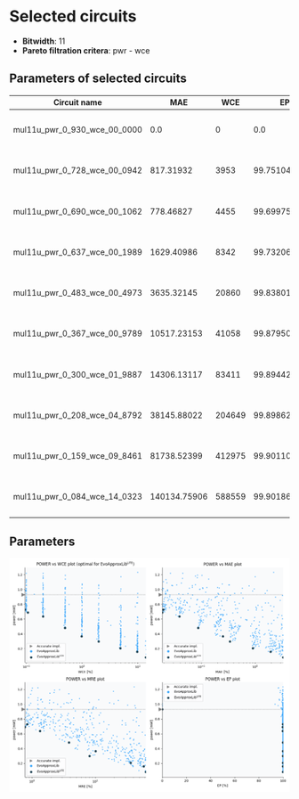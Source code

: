 
Selected circuits
===================
 - **Bitwidth**: 11
 - **Pareto filtration critera**: pwr - wce


Parameters of selected circuits
----------------------------

| Circuit name | MAE | WCE | EP | MRE | Download |
| --- |  --- | --- | --- | --- | --- | 
| mul11u_pwr_0_930_wce_00_0000 | 0.0 | 0 | 0.0 | 0.0 |  [Verilog generic](mul11u_pwr_0_930_wce_00_0000_gen.v) [Verilog PDK45](mul11u_pwr_0_930_wce_00_0000_pdk45.v)  [C](mul11u_pwr_0_930_wce_00_0000.c) |
| mul11u_pwr_0_728_wce_00_0942 | 817.31932 | 3953 | 99.7510433197 | 0.8411172367 |  [Verilog generic](mul11u_pwr_0_728_wce_00_0942_gen.v) [Verilog PDK45](mul11u_pwr_0_728_wce_00_0942_pdk45.v)  [C](mul11u_pwr_0_728_wce_00_0942.c) |
| mul11u_pwr_0_690_wce_00_1062 | 778.46827 | 4455 | 99.6997594833 | 0.7711579881 |  [Verilog generic](mul11u_pwr_0_690_wce_00_1062_gen.v) [Verilog PDK45](mul11u_pwr_0_690_wce_00_1062_pdk45.v)  [C](mul11u_pwr_0_690_wce_00_1062.c) |
| mul11u_pwr_0_637_wce_00_1989 | 1629.40986 | 8342 | 99.7320652008 | 1.3374605277 |  [Verilog generic](mul11u_pwr_0_637_wce_00_1989_gen.v) [Verilog PDK45](mul11u_pwr_0_637_wce_00_1989_pdk45.v)  [C](mul11u_pwr_0_637_wce_00_1989.c) |
| mul11u_pwr_0_483_wce_00_4973 | 3635.32145 | 20860 | 99.8380184174 | 3.8375181669 |  [Verilog generic](mul11u_pwr_0_483_wce_00_4973_gen.v) [Verilog PDK45](mul11u_pwr_0_483_wce_00_4973_pdk45.v)  [C](mul11u_pwr_0_483_wce_00_4973.c) |
| mul11u_pwr_0_367_wce_00_9789 | 10517.23153 | 41058 | 99.8795032501 | 10.0622115417 |  [Verilog generic](mul11u_pwr_0_367_wce_00_9789_gen.v) [Verilog PDK45](mul11u_pwr_0_367_wce_00_9789_pdk45.v)  [C](mul11u_pwr_0_367_wce_00_9789.c) |
| mul11u_pwr_0_300_wce_01_9887 | 14306.13117 | 83411 | 99.8944282532 | 8.0970764444 |  [Verilog generic](mul11u_pwr_0_300_wce_01_9887_gen.v) [Verilog PDK45](mul11u_pwr_0_300_wce_01_9887_pdk45.v)  [C](mul11u_pwr_0_300_wce_01_9887.c) |
| mul11u_pwr_0_208_wce_04_8792 | 38145.88022 | 204649 | 99.8986244202 | 36.0396990935 |  [Verilog generic](mul11u_pwr_0_208_wce_04_8792_gen.v) [Verilog PDK45](mul11u_pwr_0_208_wce_04_8792_pdk45.v)  [C](mul11u_pwr_0_208_wce_04_8792.c) |
| mul11u_pwr_0_159_wce_09_8461 | 81738.52399 | 412975 | 99.9011039734 | 58.2859280171 |  [Verilog generic](mul11u_pwr_0_159_wce_09_8461_gen.v) [Verilog PDK45](mul11u_pwr_0_159_wce_09_8461_pdk45.v)  [C](mul11u_pwr_0_159_wce_09_8461.c) |
| mul11u_pwr_0_084_wce_14_0323 | 140134.75906 | 588559 | 99.9018669128 | 62.9040345803 |  [Verilog generic](mul11u_pwr_0_084_wce_14_0323_gen.v) [Verilog PDK45](mul11u_pwr_0_084_wce_14_0323_pdk45.v)  [C](mul11u_pwr_0_084_wce_14_0323.c) |
    
Parameters
--------------
![Parameters figure](fig.png)
             